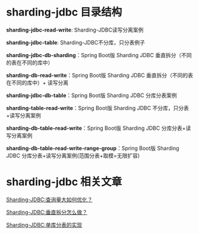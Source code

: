 # sharding-jdbc 目录结构

**sharding-jdbc-read-write**: Sharding-JDBC读写分离案例

**sharding-jdbc-table**: Sharding-JDBC不分库，只分表例子

**sharding-jdbc-db-sharding**：Spring Boot版 Sharding JDBC 垂直拆分（不同的表在不同的库中）

**sharding-db-read-write**：Spring Boot版 Sharding JDBC 垂直拆分（不同的表在不同的库中）+ 读写分离

**sharding-jdbc-db-table**：Spring Boot版 Sharding JDBC 分库分表案例

**sharding-table-read-write**：Spring Boot版 Sharding JDBC 不分库，只分表+读写分离案例

**sharding-db-table-read-write**：Spring Boot版 Sharding JDBC 分库分表+读写分离案例

**sharding-db-table-read-write-range-group**：Spring Boot版 Sharding JDBC 分库分表+读写分离案例(范围分表+取模=无限扩容)

# sharding-jdbc 相关文章

[Sharding-JDBC:查询量大如何优化？](https://mp.weixin.qq.com/s/kp2lJHpTMz4bDWkJYjVbOQ)

[Sharding-JDBC:垂直拆分怎么做？](https://mp.weixin.qq.com/s/wl8h6LIQUHztVuVbjfsU3Q)

[Sharding-JDBC:单库分表的实现](http://cxytiandi.com/blog/detail/36400)

